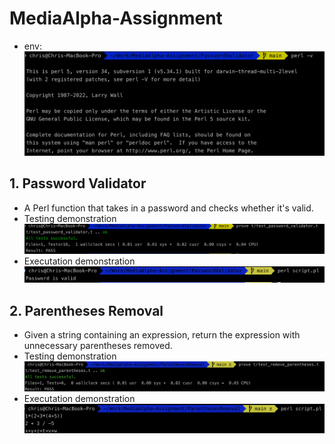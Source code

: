 # MediaAlpha-Assignment
  * env: 
  ![perl version](./demo/env.png "perl version")
  
## 1. Password Validator
  * A Perl function that takes in a password and checks whether it's valid.
  * Testing demonstration
  ![demo 1](./demo/password_demo1.png "testing")
  * Executation demonstration
  ![demo 2](./demo/password_demo2.png "execution")


## 2. Parentheses Removal
  * Given a string containing an expression, return the expression with unnecessary parentheses removed.  
  * Testing demonstration
  ![demo 1](./demo/parentheses_demo1.png "testing")
  * Executation demonstration
  ![demo 2](./demo/parentheses_demo2.png "execution")